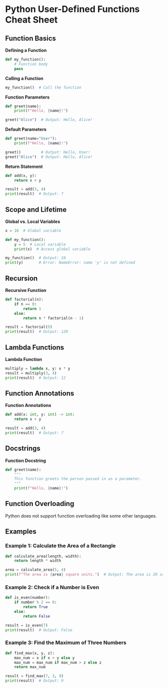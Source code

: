 
# Python User-Defined Functions Cheat Sheet

## Function Basics

**Defining a Function**

```python
def my_function():
    # Function body
    pass
```

**Calling a Function**

```python
my_function()  # Call the function
```

**Function Parameters**

```python
def greet(name):
    print(f"Hello, {name}!")

greet("Alice")  # Output: Hello, Alice!
```

**Default Parameters**

```python
def greet(name="User"):
    print(f"Hello, {name}!")

greet()         # Output: Hello, User!
greet("Alice")  # Output: Hello, Alice!
```

**Return Statement**

```python
def add(x, y):
    return x + y

result = add(3, 4)
print(result)  # Output: 7
```

## Scope and Lifetime

**Global vs. Local Variables**

```python
x = 10  # Global variable

def my_function():
    y = 5  # Local variable
    print(x)  # Access global variable

my_function()  # Output: 10
print(y)       # Error: NameError: name 'y' is not defined
```

## Recursion

**Recursive Function**

```python
def factorial(n):
    if n == 0:
        return 1
    else:
        return n * factorial(n - 1)

result = factorial(5)
print(result)  # Output: 120
```

## Lambda Functions

**Lambda Function**

```python
multiply = lambda x, y: x * y
result = multiply(3, 4)
print(result)  # Output: 12
```

## Function Annotations

**Function Annotations**

```python
def add(x: int, y: int) -> int:
    return x + y

result = add(3, 4)
print(result)  # Output: 7
```

## Docstrings

**Function Docstring**

```python
def greet(name):
    """
    This function greets the person passed in as a parameter.
    """
    print(f"Hello, {name}!")
```

## Function Overloading

Python does not support function overloading like some other languages.

## Examples

### Example 1: Calculate the Area of a Rectangle

```python
def calculate_area(length, width):
    return length * width

area = calculate_area(5, 4)
print(f"The area is {area} square units.")  # Output: The area is 20 square units.
```

### Example 2: Check if a Number is Even

```python
def is_even(number):
    if number % 2 == 0:
        return True
    else:
        return False

result = is_even(7)
print(result)  # Output: False
```

### Example 3: Find the Maximum of Three Numbers

```python
def find_max(x, y, z):
    max_num = x if x > y else y
    max_num = max_num if max_num > z else z
    return max_num

result = find_max(7, 3, 9)
print(result)  # Output: 9
```

